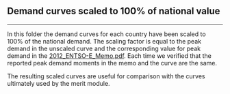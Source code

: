 ## Demand curves scaled to 100% of national value
_____

In this folder the demand curves for each country have been scaled to 100% of the national demand. The scaling factor is equal to the peak demand in the unscaled curve and the corresponding value for peak demand in the [2012_ENTSO-E_Memo.pdf](../demand_curves_100_percent/2012_ENTSO-E_Memo.pdf). Each time we verified that the reported peak demand moments in the memo and the curve are the same.

The resulting scaled curves are useful for comparison with the curves ultimately used by the merit module.